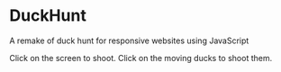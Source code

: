# DuckHunt
A remake of duck hunt for responsive websites using JavaScript

Click on the screen to shoot. Click on the moving ducks to shoot them.
